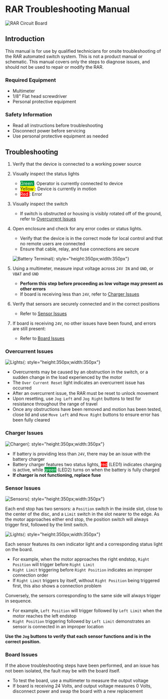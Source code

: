 # RAR Troubleshooting Manual

![RAR Circuit Board](assets/Board1.jpg)

## Introduction
This manual is for use by qualified technicians for onsite troubleshooting of the RAR automated switch system. This is not a product manual or schematic. This manual covers only the steps to diagnose issues, and should not be used to repair or modify the RAR.

### Required Equipment
* Multimeter
* 1/8" Flat head screwdriver
* Personal protective equipment

### Safety Information
* Read all instructions before troubleshooting
* Disconnect power before servicing
* Use personal protective equipment as needed

## Troubleshooting
1. Verify that the device is connected to a working power source

2. Visually inspect the status lights
    * <span style="background-color:rgb(0, 153, 69)"><span style="color:white;"> Green </span></span>: Operator is currently connected to device
    * <span style="background-color:rgb(255, 251, 0)"> Yellow </span> : Device is currently in motion
    * <span style="background-color:rgb(255, 0, 0)"><span style="color:white;"> Red </span></span>: Error

3. Visually inspect the switch
    * If switch is obstructed or housing is visibly rotated off of the ground, refer to [Overcurrent Issues](#overcurrent-issues)

4. Open enclosure and check for any error codes or status lights. 
    * Verify that the device is in the correct mode for local control and that no remote users are connected
    * Ensure that cable, relay, and fuse connections are secure

    ![Battery Terminal](assets/Plug.jpg){: style="height:350px;width:350px"}

5. Using a multimeter, measure input voltage across `24V IN` and `GND`, or `VBAT` and `GND`
    * **Perform this step before proceeding as low voltage may present as other errors**
    * If board is receiving less than `24V`, refer to [Charger Issues](#charger-issues)

6. Verify that sensors are securely connected and in the correct positions
    * Refer to [Sensor Issues](#sensor-issues)

7. If board is receiving `24V`, no other issues have been found, and errors are still present:
    * Refer to [Board Issues](#board-issues)

### Overcurrent Issues

![Lights](assets/Lights2.jpg){: style="height:350px;width:350px"}        

* Overcurrents may be caused by an obstruction in the switch, or a sudden change in the load experienced by the motor
* The `Over Current Reset` light indicates an overcurrent issue has occurred 
* After an overcurrent issue, the RAR must be reset to unlock movement
* Upon resetting, use `Jog Left` and `Jog Right` buttons to test for resistance throughout the range of travel
* Once any obstructions have been removed and motion has been tested, close lid and use `Move Left` and `Move Right` buttons to ensure error has been fully cleared

### Charger Issues

![Charger](assets/Charger.jpg){: style="height:350px;width:350px"}    

* If battery is providing less than `24V`, there may be an issue with the battery charger
* Battery charger features two status lights, <span style="background-color:rgb(255, 0, 0)"><span style="color:white;">red</span></span> (LED1) indicates charging is active, while <span style="background-color:rgb(0, 153, 69)"><span style="color:white;">green</span></span> (LED2) turns on when the battery is fully charged
* **If charger is not functioning, replace fuse**

### Sensor Issues

![Sensors](assets/Sensors.jpg){: style="height:350px;width:350px"}        

Each end stop has two sensors: a `Position` switch in the inside slot, close to the center of the disc, and a `Limit` switch in the slot nearer to the edge. As the motor approaches either end stop, the position switch will always trigger first, followed by the limit switch.

![Lights](assets/Lights3.jpg){: style="height:350px;width:350px"}     

Each sensor features its own indicator light and a corresponding status light on the board. 

* For example, when the motor approaches the right endstop, `Right Position` will trigger before `Right Limit`
* `Right Limit` triggering before `Right Position` indicates an improper connection order
* If `Right Limit` triggers by itself, without `Right Position` being triggered first, this also shows a connection problem

Conversely, the sensors corresponding to the same side will always trigger in sequence.

* For example, `Left Position` will trigger followed by `Left Limit` when the motor reaches the left endstop
* `Right Position` triggering followed by `Left Limit` demonstrates an sensor is connected in an improper location

**Use the **`Jog`** buttons to verify that each sensor functions and is in the correct position.**

### Board Issues

If the above troubleshooting steps have been performed, and an issue has not been isolated, the fault may be with the board itself.

* To test the board, use a multimeter to measure the output voltage
* If board is receiving 24 Volts, and output voltage measures 0 Volts, disconnect power and swap the board with a new replacement
